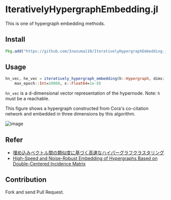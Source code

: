 # IterativelyHypergraphEmbedding.jl
This is one of hypergraph embedding methods.

## Install
```jl
Pkg.add("https://github.com/Inazuma110/IterativelyHypergraphEmbedding.jl")
```

## Usage
```jl
hn_vec, he_vec = iteratively_hypergraph_embedding(h::Hypergraph, dims::Int=2,
    max_epoch::Int=10000, ϵ::Float64=1e-8)
```
`hn_vec` is a d-dimensional vector representation of the hypernode.
Note:
`h` must be a reachable.

This figure shows a hypergraph constructed from Cora's co-citation network and embedded in three dimensions by this algorithm.

![image](https://user-images.githubusercontent.com/31335755/204692330-81b9a0c2-cb46-40ee-83a8-87a94b8aa9ba.gif)



## Refer
- [埋め込みベクトル間の類似度に基づく高速なハイパーグラフクラスタリング](https://www.jstage.jst.go.jp/article/jsaikbs/123/0/123_10/_article/-char/ja/)
- [High-Speed and Noise-Robust Embedding of Hypergraphs Based on Double-Centered Incidence Matrix](https://www.springerprofessional.de/en/high-speed-and-noise-robust-embedding-of-hypergraphs-based-on-do/19984222)

## Contribution
Fork and send Pull Request.
